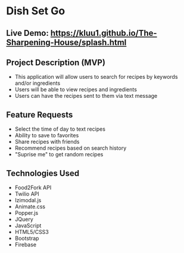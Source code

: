 # Dish Set Go

## Live Demo: https://kluu1.github.io/The-Sharpening-House/splash.html

## Project Description (MVP)
- This application will allow users to search for recipes by keywords and/or ingredients
- Users will be able to view recipes and ingredients
- Users can have the recipes sent to them via text message

## Feature Requests
- Select the time of day to text recipes
- Ability to save to favorites
- Share recipes with friends
- Recommend recipes based on search history
- "Suprise me" to get random recipes

## Technologies Used
- Food2Fork API
- Twilio API
- Izimodal.js
- Animate.css
- Popper.js
- JQuery
- JavaScript
- HTML5/CSS3
- Bootstrap
- Firebase
